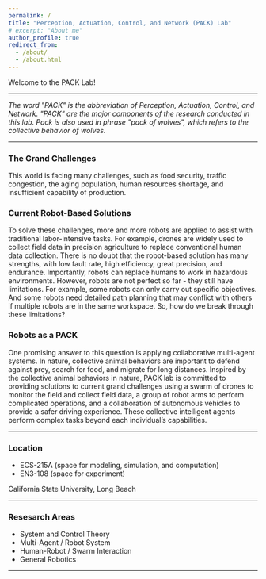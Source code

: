 ```yaml
---
permalink: /
title: "Perception, Actuation, Control, and Network (PACK) Lab"
# excerpt: "About me"
author_profile: true
redirect_from:
  - /about/
  - /about.html
---
```


Welcome to the PACK Lab!

---

*The word "PACK" is the abbreviation of Perception, Actuation, Control, and Network. "PACK" are the major components of the research conducted in this lab. Pack is also used in phrase "pack of wolves", which refers to the collective behavior of wolves.*

---

### The Grand Challenges
This world is facing many challenges, such as food security, traffic congestion, the aging population, human resources shortage, and insufficient capability of production.

### Current Robot-Based Solutions
To solve these challenges, more and more robots are applied to assist with traditional labor-intensive tasks. For example, drones are widely used to collect field data in precision agriculture to replace conventional human data collection. There is no doubt that the robot-based solution has many strengths, with low fault rate, high efficiency, great precision, and endurance. Importantly, robots can replace humans to work in hazardous environments. However, robots are not perfect so far - they still have limitations. For example, some robots can only carry out specific objectives. And some robots need detailed path planning that may conflict with others if multiple robots are in the same workspace. So, how do we break through these limitations?

### Robots as a PACK
One promising answer to this question is applying collaborative multi-agent systems. In nature, collective animal behaviors are important to defend against prey, search for food, and migrate for long distances. Inspired by the collective animal behaviors in nature, PACK lab is committed to providing solutions to current grand challenges using a swarm of drones to monitor the field and collect field data, a group of robot arms to perform complicated operations, and a collaboration of autonomous vehicles to provide a safer driving experience. These collective intelligent agents perform complex tasks beyond each individual’s capabilities.

---

### Location
* ECS-215A (space for modeling, simulation, and computation) 
* EN3-108 (space for experiment)

California State University, Long Beach

---

### Resesarch Areas
* System and Control Theory
* Multi-Agent / Robot System
* Human-Robot / Swarm Interaction
* General Robotics


---
